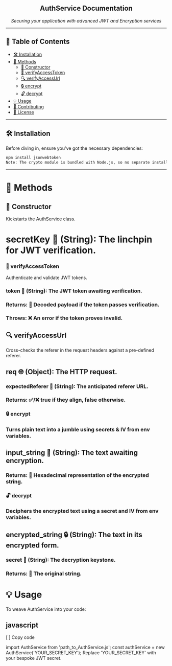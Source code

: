 <p align="center">
  <h2 align="center">AuthService Documentation</h2>
  <p align="center"><i>Securing your application with advanced JWT and Encryption services</i></p>
</p>

---

## 📖 Table of Contents
- [🛠 Installation](#-installation)
- [🚀 Methods](#-methods)
  - [🧪 Constructor](#-constructor)
  - [🔐 verifyAccessToken](#-verifyaccesstoken)
  - [🔍 verifyAccessUrl](#-verifyaccessurl)
  - [🔒 encrypt](#-encrypt)
  - [🔓 decrypt](#-decrypt)
- [💡 Usage](#-usage)
- [🤝 Contributing](#-contributing)
- [📜 License](#-license)

---

## 🛠 Installation

Before diving in, ensure you've got the necessary dependencies:

```bash
npm install jsonwebtoken
Note: The crypto module is bundled with Node.js, so no separate installation is needed.
```

---

# 🚀 Methods
## 🧪 Constructor
Kickstarts the AuthService class.

# secretKey 📜 (String): The linchpin for JWT verification.
### 🔐 verifyAccessToken
Authenticate and validate JWT tokens.

### token 🔖 (String): The JWT token awaiting verification.
### Returns: 🔄 Decoded payload if the token passes verification.
### Throws: ❌ An error if the token proves invalid.

## 🔍 verifyAccessUrl
 Cross-checks the referer in the request headers against a pre-defined referer.

## req 🌐 (Object): The HTTP request.
### expectedReferer 🔗 (String): The anticipated referer URL.
### Returns: ✅/❌ true if they align, false otherwise.
### 🔒 encrypt
### Turns plain text into a jumble using secrets & IV from env variables.

## input_string 📝 (String): The text awaiting encryption.
### Returns: 🔏 Hexadecimal representation of the encrypted string.
### 🔓 decrypt
### Deciphers the encrypted text using a secret and IV from env variables.

## encrypted_string 🔒 (String): The text in its encrypted form.
### secret 📜 (String): The decryption keystone.
### Returns: 📝 The original string.

# 💡 Usage
 To weave AuthService into your code:

## javascript

[ ] Copy code

import AuthService from 'path_to_AuthService.js';
const authService = new AuthService('YOUR_SECRET_KEY');
Replace 'YOUR_SECRET_KEY' with your bespoke JWT secret.

